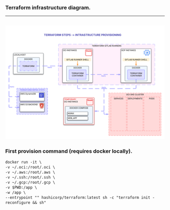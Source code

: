 ### Terraform infrastructure diagram.
---
![terraform-diagram](./diagrams/infra-diagram-website-portifolio.png)
---
### First provision command (requires docker locally).
```
docker run -it \
-v ~/.oci:/root/.oci \
-v ~/.aws:/root/.aws \
-v ~/.ssh:/root/.ssh \
-v ~/.gcp:/root/.gcp \
-v $PWD:/app \
-w /app \
--entrypoint "" hashicorp/terraform:latest sh -c "terraform init -reconfigure && sh"
```
